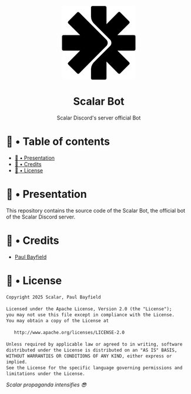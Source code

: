 <div align="center">
<img src="./assets/logo.png" alt="Scalar Logo" width="200"/>
  
# Scalar Bot
Scalar Discord's server official Bot

</div>
  
# 📖 • Table of contents

- [📄 • Presentation](#--presentation)
- [📃 • Credits](#--credits)
- [📝 • License](#--license)

# 📄 • Presentation

This repository contains the source code of the Scalar Bot, the official bot of the Scalar Discord server.

# 📃 • Credits

- [Paul Bayfield](https://github.com/PaulBayfield)

# 📝 • License

```
Copyright 2025 Scalar, Paul Bayfield

Licensed under the Apache License, Version 2.0 (the "License");
you may not use this file except in compliance with the License.
You may obtain a copy of the License at

   http://www.apache.org/licenses/LICENSE-2.0

Unless required by applicable law or agreed to in writing, software
distributed under the License is distributed on an "AS IS" BASIS,
WITHOUT WARRANTIES OR CONDITIONS OF ANY KIND, either express or implied.
See the License for the specific language governing permissions and
limitations under the License.
```

*Scalar propaganda intensifies 😎*
